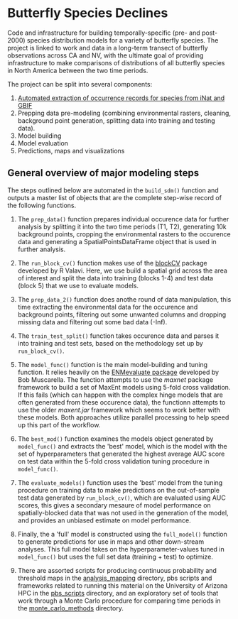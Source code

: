 # Butterfly Species Declines

Code and infrastructure for building temporally-specific (pre- and post-2000) 
species distribution models for a variety of butterfly species. The project is 
linked to work and data in a long-term transect of butterfly observations 
across CA and NV, with the ultimate goal of providing infrastructure to make 
comparisons of distributions of all butterfly species in North America between
the two time periods.  

The project can be split into several components:  
1. [Automated extraction of occurrence records for species from iNat and GBIF](./script/pulling_organizing_data)  
2. Prepping data pre-modeling (combining environmental rasters, cleaning, 
background point generation, splitting data into training and testing data).  
3. Model building  
4. Model evaluation  
5. Predictions, maps and visualizations  

## General overview of major modeling steps  
The steps outlined below are automated in the `build_sdm()` function and 
outputs a master list of objects that are the complete step-wise record of the
following functions.  

1. The `prep_data()` function prepares individual occurence data for further 
analysis by splitting it into the two time periods (T1, T2), generating 
10k background points, cropping the environmental rasters to the occurence data
and generating a SpatialPointsDataFrame object that is used in further 
analysis.  

2. The `run_block_cv()` function makes use of the [blockCV](https://github.com/rvalavi/blockCV) package developed by R Valavi. 
Here, we use build a spatial grid across the area of interest and split the 
data into training (blocks 1-4) and test data (block 5) that we use to evaluate 
models.  

3. The `prep_data_2()` function does anothe round of data manipulation, this 
time extracting the environmental data for the occurence and background points, 
filtering out some unwanted columns and dropping missing data and filtering out 
some bad data (-Inf).  

4. The `train_test_split()` function takes occurence data and parses it into 
training and test sets, based on the methodology set up by `run_block_cv()`.  

5. The `model_func()` function is the main model-building and tuning function. 
It relies heavily on the [ENMevaluate package](https://github.com/bobmuscarella/ENMeval) developed by Bob Muscarella. 
The function attempts to use the *maxnet* package framework to build a set of 
MaxEnt models using 5-fold cross validation. If this fails (which can happen 
with the complex hinge models that are often generated from these occurence 
data), the functionn attempts to use the older *maxent.jar* framework which 
seems to work better with these models. Both approaches utilize parallel 
processing to help speed up this part of the workflow.  

6. The `best_mod()` function examines the models object generated by 
`model_func()` and extracts the 'best' model, which is the model with the set of
hyperparameters that generated the highest average AUC score on test data within
the 5-fold cross validation tuning procedure in `model_func()`.  

7. The `evaluate_models()` function uses the 'best' model from the tuning 
procedure on training data to make predictions on the out-of-sample test data 
generated by `run_block_cv()`, which are evaluated using AUC scores, this gives 
a secondary mesaure of model performance on spatially-blocked data that was not 
used in the generation of the model, and provides an unbiased estimate on model performance.  

8. Finally, the a 'full' model is constructed using the `full_model()` function 
to generate predictions for use in maps and other down-stream analyses. This 
full model takes on the hyperparameter-values tuned in `model_func()` but uses 
the full set data (training + test) to optimize. 

9. There are assorted scripts for producing continuous probability and 
threshold maps in the [analysis_mapping](./script/analysis_mapping) directory, 
pbs scripts and frameworks related to running this material on the University of
Arizona HPC in the [pbs_scripts](./script/pbs_scripts) directory, and an 
exploratory set of tools that work through a Monte Carlo procedure for 
comparing time periods in the 
[monte_carlo_methods](./script/monte_carlo_methods) directory.

